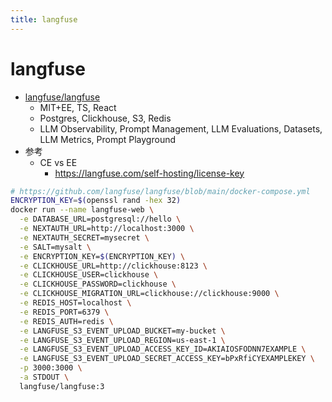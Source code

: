 ```yaml
---
title: langfuse
---
```


# langfuse

- [langfuse/langfuse](https://github.com/langfuse/langfuse)
  - MIT+EE, TS, React
  - Postgres, Clickhouse, S3, Redis
  - LLM Observability, Prompt Management, LLM Evaluations, Datasets, LLM Metrics, Prompt Playground
- 参考
  - CE vs EE
    - https://langfuse.com/self-hosting/license-key

```bash
# https://github.com/langfuse/langfuse/blob/main/docker-compose.yml
ENCRYPTION_KEY=$(openssl rand -hex 32)
docker run --name langfuse-web \
  -e DATABASE_URL=postgresql://hello \
  -e NEXTAUTH_URL=http://localhost:3000 \
  -e NEXTAUTH_SECRET=mysecret \
  -e SALT=mysalt \
  -e ENCRYPTION_KEY=$(ENCRYPTION_KEY) \
  -e CLICKHOUSE_URL=http://clickhouse:8123 \
  -e CLICKHOUSE_USER=clickhouse \
  -e CLICKHOUSE_PASSWORD=clickhouse \
  -e CLICKHOUSE_MIGRATION_URL=clickhouse://clickhouse:9000 \
  -e REDIS_HOST=localhost \
  -e REDIS_PORT=6379 \
  -e REDIS_AUTH=redis \
  -e LANGFUSE_S3_EVENT_UPLOAD_BUCKET=my-bucket \
  -e LANGFUSE_S3_EVENT_UPLOAD_REGION=us-east-1 \
  -e LANGFUSE_S3_EVENT_UPLOAD_ACCESS_KEY_ID=AKIAIOSFODNN7EXAMPLE \
  -e LANGFUSE_S3_EVENT_UPLOAD_SECRET_ACCESS_KEY=bPxRfiCYEXAMPLEKEY \
  -p 3000:3000 \
  -a STDOUT \
  langfuse/langfuse:3
```
